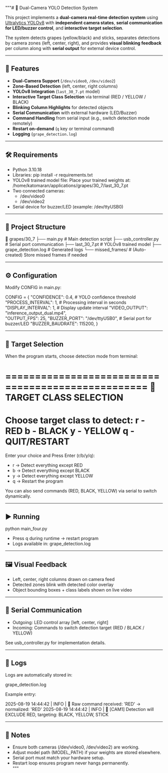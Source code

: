"""# 🍇 Dual-Camera YOLO Detection System  

This project implements a **dual-camera real-time detection system** using [Ultralytics YOLOv8](https://docs.ultralytics.com) with **independent camera states**, **serial communication for LED/buzzer control**, and **interactive target selection**.  

The system detects grapes (yellow/black) and sticks, separates detections by camera zones (left, center, right), and provides **visual blinking feedback** per column along with **serial output** for external device control.  

---

## 🚀 Features  

- **Dual-Camera Support** (`/dev/video0`, `/dev/video2`)  
- **Zone-Based Detection** (left, center, right columns)  
- **YOLOv8 Integration** (`last_30_7.pt` model)  
- **Interactive Target Class Selection** via terminal (RED / YELLOW / BLACK)  
- **Blinking Column Highlights** for detected objects  
- **Serial Communication** with external hardware (LED/Buzzer)  
- **Command Handling** from serial input (e.g., switch detection mode remotely)  
- **Restart on-demand** (`q` key or terminal command)  
- **Logging** (`grape_detection.log`)  

---

## 🛠️ Requirements  

- Python 3.10.18  
- Libraries:
  pip install -r requirements.txt
- YOLOv8 trained model file:
  Place your trained weights at:
    /home/katomaran/applications/grapes/30_7/last_30_7.pt
- Two connected cameras:
  - /dev/video0
  - /dev/video2  
- Serial device for buzzer/LED (example: /dev/ttyUSB0)  

---

## 📂 Project Structure  

📁 grapes/30_7
 ├── main.py                 # Main detection script
 ├── usb_controller.py       # Serial port communication
 ├── last_30_7.pt            # YOLOv8 trained model
 ├── grape_detection.log     # Generated logs
 └── missed_frames/          # (Auto-created) Store missed frames if needed

---

## ⚙️ Configuration  

Modify CONFIG in main.py:  

CONFIG = {
    "CONFIDENCE": 0.4,              # YOLO confidence threshold
    "PROCESS_INTERVAL": 1,          # Processing interval in seconds
    "DISPLAY_INTERVAL": 1,          # Display update interval
    "VIDEO_OUTPUT": "inference_output_dual.mp4",  
    "OUTPUT_FPS": 25,
    "BUZZER_PORT": "/dev/ttyUSB0",  # Serial port for buzzer/LED
    "BUZZER_BAUDRATE": 115200,
}

---

## 🎯 Target Selection  

When the program starts, choose detection mode from terminal:  

==================================================
🎯 TARGET CLASS SELECTION
==================================================
Choose target class to detect:
  r - RED
  b - BLACK
  y - YELLOW
  q - QUIT/RESTART
==================================================
Enter your choice and Press Enter (r/b/y/q):

- r → Detect everything except RED  
- b → Detect everything except BLACK  
- y → Detect everything except YELLOW  
- q → Restart the program  

You can also send commands (RED, BLACK, YELLOW) via serial to switch dynamically.  

---

## ▶️ Running  

python main_four.py

- Press q during runtime → restart program  
- Logs available in: grape_detection.log  

---

## 🖼️ Visual Feedback  

- Left, center, right columns drawn on camera feed  
- Detected zones blink with detected color overlay  
- Object bounding boxes + class labels shown on live video  

---

## 🔌 Serial Communication  

- Outgoing: LED control array [left, center, right]  
- Incoming: Commands to switch detection target (RED / BLACK / YELLOW)  

See usb_controller.py for implementation details.  

---

## 📝 Logs  

Logs are automatically stored in:  

grape_detection.log

Example entry:  

2025-08-19 14:44:42 | INFO | 📱 Raw command received: 'RED' -> normalized: 'RED'
2025-08-19 14:44:42 | INFO | 🎯 [CAM1] Detection will EXCLUDE RED, targeting: BLACK, YELLOW, STICK

---

## 📌 Notes  

- Ensure both cameras (/dev/video0, /dev/video2) are working.  
- Adjust model path (MODEL_PATH) if your weights are stored elsewhere.  
- Serial port must match your hardware setup.  
- Restart loop ensures program never hangs permanently.  
"""
